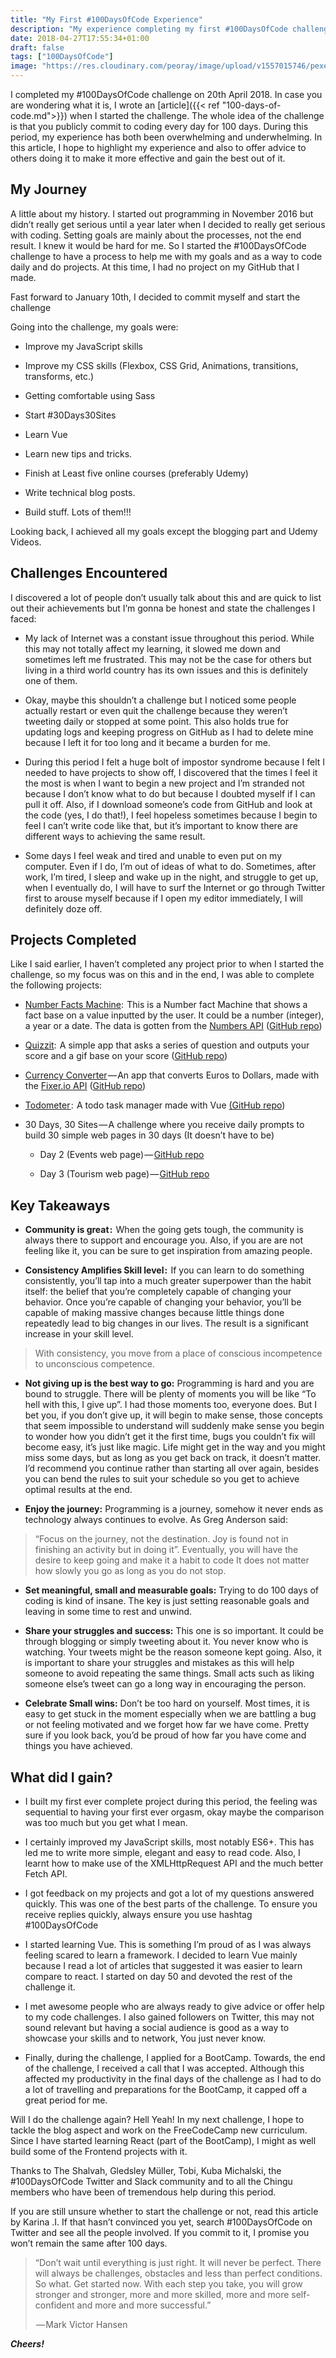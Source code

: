 ```yaml
---
title: "My First #100DaysOfCode Experience"
description: "My experience completing my first #100DaysOfCode challenge"
date: 2018-04-27T17:55:34+01:00
draft: false
tags: ["100DaysOfCode"]
image: "https://res.cloudinary.com/peoray/image/upload/v1557015746/pexels-photo-879109_wmpe8j.jpg"
---
```


I completed my #100DaysOfCode challenge on 20th April 2018. In case you are wondering what it is, I wrote an [article]({{< ref "100-days-of-code.md">}}) when I started the challenge. The whole idea of the challenge is that you publicly commit to coding every day for 100 days. During this period, my experience has both been overwhelming and underwhelming. In this article, I hope to highlight my experience and also to offer advice to others doing it to make it more effective and gain the best out of it.

## My Journey

A little about my history. I started out programming in November 2016 but didn’t really get serious until a year later when I decided to really get serious with coding. Setting goals are mainly about the processes, not the end result. I knew it would be hard for me. So I started the #100DaysOfCode challenge to have a process to help me with my goals and as a way to code daily and do projects. At this time, I had no project on my GitHub that I made.

Fast forward to January 10th, I decided to commit myself and start the challenge

Going into the challenge, my goals were:

- Improve my JavaScript skills

- Improve my CSS skills (Flexbox, CSS Grid, Animations, transitions, transforms, etc.)

- Getting comfortable using Sass

- Start #30Days30Sites

- Learn Vue

- Learn new tips and tricks.

- Finish at Least five online courses (preferably Udemy)

- Write technical blog posts.

- Build stuff. Lots of them!!!

Looking back, I achieved all my goals except the blogging part and Udemy Videos.

## Challenges Encountered

I discovered a lot of people don’t usually talk about this and are quick to list out their achievements but I’m gonna be honest and state the challenges I faced:

- My lack of Internet was a constant issue throughout this period. While this may not totally affect my learning, it slowed me down and sometimes left me frustrated. This may not be the case for others but living in a third world country has its own issues and this is definitely one of them.
  
- Okay, maybe this shouldn’t a challenge but I noticed some people actually restart or even quit the challenge because they weren’t tweeting daily or stopped at some point. This also holds true for updating logs and keeping progress on GitHub as I had to delete mine because I left it for too long and it became a burden for me.

- During this period I felt a huge bolt of impostor syndrome because I felt I needed to have projects to show off, I discovered that the times I feel it the most is when I want to begin a new project and I’m stranded not because I don’t know what to do but because I doubted myself if I can pull it off. Also, if I download someone’s code from GitHub and look at the code (yes, I do that!), I feel hopeless sometimes because I begin to feel I can’t write code like that, but it’s important to know there are different ways to achieving the same result.
  
- Some days I feel weak and tired and unable to even put on my computer. Even if I do, I’m out of ideas of what to do. Sometimes, after work, I’m tired, I sleep and wake up in the night, and struggle to get up, when I eventually do, I will have to surf the Internet or go through Twitter first to arouse myself because if I open my editor immediately, I will definitely doze off.

## Projects Completed

Like I said earlier, I haven’t completed any project prior to when I started the challenge, so my focus was on this and in the end, I was able to complete the following projects:

- [Number Facts Machine](https://peoray.github.io/Number-Facts-Machine/):  This is a Number fact Machine that shows a fact base on a value inputted by the user. It could be a number (integer), a year or a date. The data is gotten from the [Numbers API](http://numbersapi.com/#42) ([GitHub repo](https://github.com/peoray/Number-Facts-Machine))
  
- [Quizzit](https://peoray.github.io/Quizzit/):  A simple app that asks a series of question and outputs your score and a gif base on your score ([GitHub repo](https://github.com/peoray/Quizzit))
  
-  [Currency Converter](https://peoray.github.io/Currency-Converter/) — An app that converts Euros to Dollars, made with the [Fixer.io API](https://fixer.io/) ([GitHub repo](https://github.com/peoray/Currency-Converter)) 

- [Todometer ](https://peoray.github.io/Todometer/):  A todo task manager made with Vue [(GitHub repo](https://github.com/peoray/Todometer))

- 30 Days, 30 Sites — A challenge where you receive daily prompts to build 30 simple web pages in 30 days (It doesn’t have to be)

    - Day 2 (Events web page) — [GitHub repo](http://github.com/peoray/wedding-bells)

    - Day 3 (Tourism web page) — [GitHub repo](https://github.com/peoray/Travelify)

## Key Takeaways

- **Community is great :**  When the going gets tough, the community is always there to support and encourage you. Also, if you are are not feeling like it, you can be sure to get inspiration from amazing people.
   
- **Consistency Amplifies Skill level :**  If you can learn to do something consistently, you’ll tap into a much greater superpower than the habit itself: the belief that you’re completely capable of changing your behavior. Once you’re capable of changing your behavior, you’ll be capable of making massive changes because little things done repeatedly lead to big changes in our lives. The result is a significant increase in your skill level. 

> With consistency, you move from a place of conscious incompetence to unconscious competence.

- **Not giving up is the best way to go:** Programming is hard and you are bound to struggle. There will be plenty of moments you will be like “To hell with this, I give up”. I had those moments too, everyone does. But I bet you, if you don’t give up, it will begin to make sense, those concepts that seem impossible to understand will suddenly make sense you begin to wonder how you didn’t get it the first time, bugs you couldn’t fix will become easy, it’s just like magic. Life might get in the way and you might miss some days, but as long as you get back on track, it doesn’t matter. I’d recommend you continue rather than starting all over again, besides you can bend the rules to suit your schedule so you get to achieve optimal results at the end.
    
- **Enjoy the journey:** Programming is a journey, somehow it never ends as technology always continues to evolve. As Greg Anderson said: 
  
> “Focus on the journey, not the destination. 
Joy is found not in finishing an activity but in doing it”. Eventually, you will have the desire to keep going and make it a habit to code It does not matter how slowly you go as long as you do not stop.

- **Set meaningful, small and measurable goals:** Trying to do 100 days of coding is kind of insane. The key is just setting reasonable goals and leaving in some time to rest and unwind.
    
- **Share your struggles and success:** This one is so important. It could be through blogging or simply tweeting about it. You never know who is watching. Your tweets might be the reason someone kept going. Also, it is important to share your struggles and mistakes as this will help someone to avoid repeating the same things. Small acts such as liking someone else’s tweet can go a long way in encouraging the person.
    
- **Celebrate Small wins:** Don’t be too hard on yourself. Most times, it is easy to get stuck in the moment especially when we are battling a bug or not feeling motivated and we forget how far we have come. Pretty sure if you look back, you’d be proud of how far you have come and things you have achieved.

## What did I gain?

- I built my first ever complete project during this period, the feeling was sequential to having your first ever orgasm, okay maybe the comparison was too much but you get what I mean.
    
- I certainly improved my JavaScript skills, most notably ES6+. This has led me to write more simple, elegant and easy to read code. Also, I learnt how to make use of the XMLHttpRequest API and the much better Fetch API.
  
- I got feedback on my projects and got a lot of my questions answered quickly. This was one of the best parts of the challenge. To ensure you receive replies quickly, always ensure you use hashtag #100DaysOfCode
  
- I started learning Vue. This is something I’m proud of as I was always feeling scared to learn a framework. I decided to learn Vue mainly because I read a lot of articles that suggested it was easier to learn compare to react. I started on day 50 and devoted the rest of the challenge it.

- I met awesome people who are always ready to give advice or offer help to my code challenges. I also gained followers on Twitter, this may not sound relevant but having a social audience is good as a way to showcase your skills and to network, You just never know.
  
- Finally, during the challenge, I applied for a BootCamp. Towards, the end of the challenge, I received a call that I was accepted. Although this affected my productivity in the final days of the challenge as I had to do a lot of travelling and preparations for the BootCamp, it capped off a great period for me.

Will I do the challenge again? Hell Yeah! In my next challenge, I hope to tackle the blog aspect and work on the FreeCodeCamp new curriculum. Since I have started learning React (part of the BootCamp), I might as well build some of the Frontend projects with it.

Thanks to The Shalvah, Gledsley Müller, Tobi, Kuba Michalski, the #100DaysOfCode Twitter and Slack community and to all the Chingu members who have been of tremendous help during this period.

If you are still unsure whether to start the challenge or not, read this article by Karina .I. If that hasn’t convinced you yet, search #100DaysOfCode on Twitter and see all the people involved. If you commit to it, I promise you won’t remain the same after 100 days.

> “Don’t wait until everything is just right. It will never be perfect. There will always be challenges, obstacles and less than perfect conditions. So what. Get started now. With each step you take, you will grow stronger and stronger, more and more skilled, more and more self-confident and more and more successful.”
>
>  — Mark Victor Hansen

_**Cheers!**_